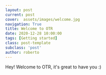 ```yaml
---
layout: post
current: post
cover:  assets/images/welcome.jpg
navigation: True
title: Welcome to OTR
date: 2020-12-28 10:00:00
tags: [Getting started]
class: post-template
subclass: 'post'
author: roberto
---
```


Hey! Welcome to OTR, it's great to have you :)